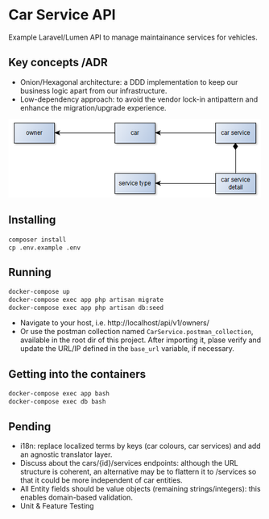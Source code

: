 # Car Service API

Example Laravel/Lumen API to manage maintainance services for vehicles.

## Key concepts /ADR

- Onion/Hexagonal architecture: a DDD implementation to keep our business logic apart from our infrastructure.
- Low-dependency approach: to avoid the vendor lock-in antipattern and enhance the migration/upgrade experience.

![UML diagram](doc/img/uml.png)

## Installing

```
composer install
cp .env.example .env
```

## Running

```
docker-compose up
docker-compose exec app php artisan migrate
docker-compose exec app php artisan db:seed
```

- Navigate to your host, i.e. http://localhost/api/v1/owners/
- Or use the postman collection named `CarService.postman_collection`, available in the root dir of this project. After importing it, plase verify and update the URL/IP defined in the `base_url` variable, if necessary.


## Getting into the containers

```
docker-compose exec app bash
docker-compose exec db bash
```

## Pending

- i18n: replace localized terms by keys (car colours, car services) and add an agnostic translator layer.
- Discuss about the cars/{id}/services endpoints: although the URL structure is coherent, an alternative may be to flattern it to /services so that it could be more independent of car entities.
- All Entity fields should be value objects (remaining strings/integers): this enables domain-based validation.
- Unit & Feature Testing

